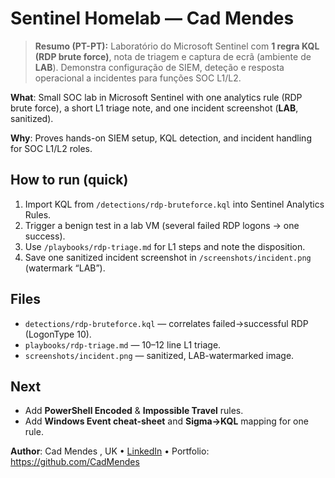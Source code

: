 # Sentinel Homelab — Cad Mendes

> **Resumo (PT-PT):** Laboratório do Microsoft Sentinel com **1 regra KQL (RDP brute force)**, nota de triagem e captura de ecrã (ambiente de **LAB**). Demonstra configuração de SIEM, deteção e resposta operacional a incidentes para funções SOC L1/L2.

**What**: Small SOC lab in Microsoft Sentinel with one analytics rule (RDP brute force), a short L1 triage note, and one incident screenshot (**LAB**, sanitized).

**Why**: Proves hands-on SIEM setup, KQL detection, and incident handling for SOC L1/L2 roles.

## How to run (quick)
1. Import KQL from `/detections/rdp-bruteforce.kql` into Sentinel Analytics Rules.
2. Trigger a benign test in a lab VM (several failed RDP logons → one success).
3. Use `/playbooks/rdp-triage.md` for L1 steps and note the disposition.
4. Save one sanitized incident screenshot in `/screenshots/incident.png` (watermark “LAB”).

## Files
- `detections/rdp-bruteforce.kql` — correlates failed→successful RDP (LogonType 10).
- `playbooks/rdp-triage.md` — 10–12 line L1 triage.
- `screenshots/incident.png` — sanitized, LAB-watermarked image.

## Next
- Add **PowerShell Encoded** & **Impossible Travel** rules.
- Add **Windows Event cheat-sheet** and **Sigma→KQL** mapping for one rule.

**Author**: Cad Mendes , UK • [LinkedIn](https://www.linkedin.com/) • Portfolio: https://github.com/CadMendes
